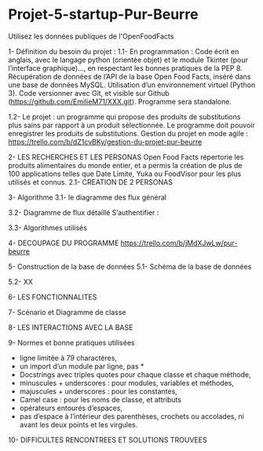 # Projet-5-startup-Pur-Beurre
Utilisez les données publiques de l'OpenFoodFacts

1-	Définition du besoin du projet :
1.1-	En programmation : 
Code écrit en anglais, avec le langage python (orientée objet) et le module Tkinter (pour l’interface graphique)…, en respectant les bonnes pratiques de la PEP 8. Récupération de données de l’API de la base Open Food Facts, inséré dans une base de données MySQL. Utilisation d’un environnement virtuel (Python 3). Code versionner avec Git, et visible sur Github (https://github.com/EmilieM71/XXX.git). Programme sera standalone.

1.2-	Le projet : 
un programme qui propose des produits de substitutions plus sains par rapport à un produit sélectionnée. Le programme doit pouvoir enregistrer les produits de substitutions.
Gestion du projet en mode agile : 
https://trello.com/b/dZ1cvBKy/gestion-du-projet-pur-beurre

2-	LES RECHERCHES ET LES PERSONAS
Open Food Facts répertorie les produits alimentaires du monde entier, et a permis la création de plus de 100 applications telles que Date Limite, Yuka ou FoodVisor pour les plus utilisés et connus.
2.1- CREATION DE 2 PERSONAS

3-	Algorithme
3.1-	le diagramme des flux général

3.2-	Diagramme de flux détaillé
S’authentifier : 

3.3-	Algorithmes utilisés

4-	DECOUPAGE DU PROGRAMME 
https://trello.com/b/jMdXJwLw/pur-beurre

5-	Construction de la base de données
5.1-	Schéma de la base de données

5.2-	XX 

6-	LES FONCTIONNALITES

7-	Scénario et Diagramme de classe 

8-	LES INTERACTIONS AVEC LA BASE


9-	Normes et bonne pratiques utilisées
-	ligne limitée à 79 charactères,
-	un import d’un module par ligne, pas *
-	Docstrings avec triples quotes pour chaque classe et chaque méthode,
-	minuscules + underscores : pour modules, variables et méthodes,
-	majuscules + underscores : pour les constantes,
-	Camel case : pour les noms de classe, et attributs
-	opérateurs entourés d’espaces,
-	pas d’espace à l’intérieur des parenthèses, crochets ou accolades, ni avant les deux points et les virgules.

10-	DIFFICULTES RENCONTREES ET SOLUTIONS TROUVEES


